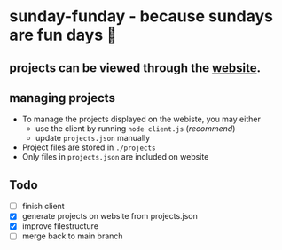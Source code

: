 # sunday-funday - because sundays are fun days :honey_pot: 

## projects can be viewed through the [website](https://olaven.github.io/sunday-funday/).

## managing projects 
* To manage the projects displayed on the webiste, you may either 
    * use the client by running ```node client.js``` (_recommend_)
    * update ```projects.json``` manually
* Project files are stored in ```./projects```
* Only files in ```projects.json``` are included on website 


## Todo
- [ ] finish client 
- [x] generate projects on website from projects.json 
- [x] improve filestructure 
- [ ] merge back to main branch